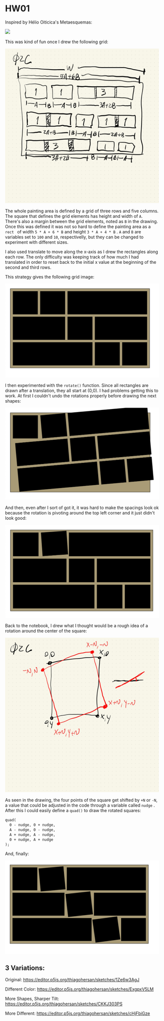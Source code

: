 # HW01

Inspired by Hélio Oiticica's Metaesquemas:

![](https://d3swacfcujrr1g.cloudfront.net/img/uploads/2000/01/013302129129.jpg)


This was kind of fun once I drew the following grid:

![](./imgs/HW02C_00.jpg)

The whole painting area is defined by a grid of three rows and five columns. The square that defines the grid elements has height and width of ```A```. There's also a margin between the grid elements, noted as ```B``` in the drawing. Once this was defined it was not so hard to define the painting area as a ```rect ``` of width ```5 * A + 6 * B``` and height ```3 * A + 4 * B``` . ```A``` and ```B``` are variables set to ```100``` and ```10```, respectivelly, but they can be changed to experiment with different sizes.

I also used translate to move along the x-axis as I drew the rectangles along each row. The only difficulty was keeping track of how much I had translated in order to reset back to the initial x value at the beginning of the second and third rows.

This strategy gives the following grid image:

![](./imgs/HW02C_02.png)

I then experimented with the ```rotate()``` function. Since all rectangles are drawn after a translation, they all start at (0,0). I had problems getting this to work. At first I couldn't undo the rotations properly before drawing the next shapes:

![](./imgs/HW02C_04.png)

And then, even after I sort of got it, it was hard to make the spacings look ok because the rotation is pivoting around the top left corner and it just didn't look good:

![](./imgs/HW02C_03.png)

Back to the notebook, I drew what I thought would be a rough idea of a rotation around the center of the square:

![](./imgs/HW02C_01.jpg)

As seen in the drawing, the four points of the square get shifted by ```+N``` or ```-N```, a value that could be adjusted in the code through a variable called ```nudge``` . After this I could easily define a ```quad()``` to draw the rotated squares:

```
quad(
  0 - nudge, 0 + nudge,
  A - nudge, 0 - nudge,
  A + nudge, A - nudge,
  0 + nudge, A + nudge
);
```

And, finally:

![](./imgs/HW02C_05.png)


## 3 Variations:

Original: https://editor.p5js.org/thiagohersan/sketches/1Ze6w3AgJ

Different Color: https://editor.p5js.org/thiagohersan/sketches/ExgpxV5LM

More Shapes, Sharper Tilt: https://editor.p5js.org/thiagohersan/sketches/CKKJ303PS

More Different: https://editor.p5js.org/thiagohersan/sketches/cHjFbiGze
